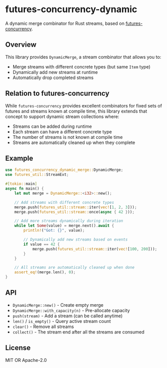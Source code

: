 # futures-concurrency-dynamic

A dynamic merge combinator for Rust streams, based on [futures-concurrency](https://github.com/yoshuawuyts/futures-concurrency).

## Overview

This library provides `DynamicMerge`, a stream combinator that allows you to:

- Merge streams with different concrete types (but same `Item` type)
- Dynamically add new streams at runtime
- Automatically drop completed streams

## Relation to futures-concurrency

While `futures-concurrency` provides excellent combinators for fixed sets of futures and streams known at compile time, this library extends that concept to support dynamic stream collections where:

- Streams can be added during runtime
- Each stream can have a different concrete type
- The number of streams is not known at compile time
- Streams are automatically cleaned up when they complete

## Example

```rust
use futures_concurrency_dynamic_merge::DynamicMerge;
use futures_util::StreamExt;

#[tokio::main]
async fn main() {
    let mut merge = DynamicMerge::<i32>::new();

    // Add streams with different concrete types
    merge.push(futures_util::stream::iter(vec![1, 2, 3]));
    merge.push(futures_util::stream::once(async { 42 }));

    // Add more streams dynamically during iteration
    while let Some(value) = merge.next().await {
        println!("Got: {}", value);

        // Dynamically add new streams based on events
        if value == 42 {
            merge.push(futures_util::stream::iter(vec![100, 200]));
        }
    }

    // All streams are automatically cleaned up when done
    assert_eq!(merge.len(), 0);
}
```

## API

- `DynamicMerge::new()` - Create empty merge
- `DynamicMerge::with_capacity(n)` - Pre-allocate capacity
- `push(stream)` - Add a stream (can be called anytime)
- `len()` / `is_empty()` - Query active stream count
- `clear()` - Remove all streams
- `collect()` - The stream end after all the streams are consumed

## License

MIT OR Apache-2.0
